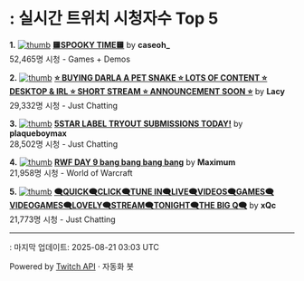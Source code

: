 # : 실시간 트위치 시청자수 Top 5

**1.** [![thumb](https://static-cdn.jtvnw.net/previews-ttv/live_user_caseoh_-320x180.jpg)](https://twitch.tv/caseoh_)
**[🟨SPOOKY TIME🟨](https://twitch.tv/caseoh_)** by **caseoh_**<br>52,465명 시청  - Games + Demos

**2.** [![thumb](https://static-cdn.jtvnw.net/previews-ttv/live_user_lacy-320x180.jpg)](https://twitch.tv/Lacy)
**[⭐ BUYING DARLA A PET SNAKE ⭐ LOTS OF CONTENT ⭐ DESKTOP & IRL ⭐ SHORT STREAM ⭐ ANNOUNCEMENT SOON ⭐](https://twitch.tv/Lacy)** by **Lacy**<br>29,332명 시청  - Just Chatting

**3.** [![thumb](https://static-cdn.jtvnw.net/previews-ttv/live_user_plaqueboymax-320x180.jpg)](https://twitch.tv/plaqueboymax)
**[5STAR LABEL TRYOUT SUBMISSIONS TODAY!](https://twitch.tv/plaqueboymax)** by **plaqueboymax**<br>28,502명 시청  - Just Chatting

**4.** [![thumb](https://static-cdn.jtvnw.net/previews-ttv/live_user_maximum-320x180.jpg)](https://twitch.tv/Maximum)
**[RWF DAY 9 bang bang bang bang](https://twitch.tv/Maximum)** by **Maximum**<br>21,958명 시청  - World of Warcraft

**5.** [![thumb](https://static-cdn.jtvnw.net/previews-ttv/live_user_xqc-320x180.jpg)](https://twitch.tv/xQc)
**[🗨️QUICK🗨️CLICK🗨️TUNE IN🗨️LIVE🗨️VIDEOS🗨️GAMES🗨️VIDEOGAMES🗨️LOVELY🗨️STREAM🗨️TONIGHT🗨️THE BIG Q🗨️](https://twitch.tv/xQc)** by **xQc**<br>21,773명 시청  - Just Chatting


---
: 마지막 업데이트: 2025-08-21 03:03 UTC

Powered by [Twitch API](https://dev.twitch.tv/docs/api/reference) · 자동화 봇